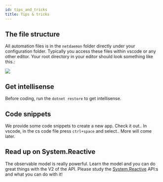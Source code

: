 ```yaml
---
id: tips_and_tricks
title: Tips & tricks
---
```

## The file structure

All automation files is in the `netdaemon` folder directly under your configuration folder. Typically you access these files within vscode or any other editor. Your root directory in your editor should look something like this.:

![](/img/docs/started/rootdir.png)

## Get intellisense

Before coding, run the `dotnet restore` to get intellisense.

## Code snippets

We provide some code snippets to create a new app. Check it out.. In vscode, in the cs code file press `ctrl+space` and select.. More will come later.

## Read up on System.Reactive

The observable model is really powerful. Learn the model and you can do great things with the V2 of the API. Please study the [System.Reactive](http://introtorx.com/) API:s and what you can do with it!

